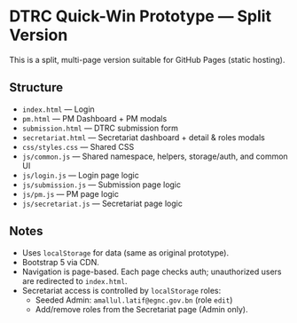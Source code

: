 # DTRC Quick-Win Prototype — Split Version

This is a split, multi-page version suitable for GitHub Pages (static hosting).

## Structure

- `index.html` — Login
- `pm.html` — PM Dashboard + PM modals
- `submission.html` — DTRC submission form
- `secretariat.html` — Secretariat dashboard + detail & roles modals
- `css/styles.css` — Shared CSS
- `js/common.js` — Shared namespace, helpers, storage/auth, and common UI
- `js/login.js` — Login page logic
- `js/submission.js` — Submission page logic
- `js/pm.js` — PM page logic
- `js/secretariat.js` — Secretariat page logic

## Notes

- Uses `localStorage` for data (same as original prototype).
- Bootstrap 5 via CDN.
- Navigation is page-based. Each page checks auth; unauthorized users are redirected to `index.html`.
- Secretariat access is controlled by `localStorage` roles:
  - Seeded Admin: `amallul.latif@egnc.gov.bn` (role `edit`)
  - Add/remove roles from the Secretariat page (Admin only).
